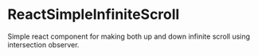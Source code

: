 # ReactSimpleInfiniteScroll
Simple react component for making both up and down infinite scroll using intersection observer.
